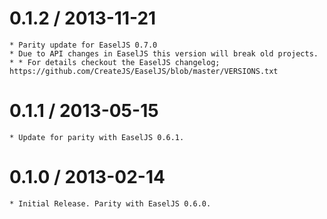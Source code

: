 0.1.2 / 2013-11-21
==================

	* Parity update for EaselJS 0.7.0
	* Due to API changes in EaselJS this version will break old projects.
	* * For details checkout the EaselJS changelog; https://github.com/CreateJS/EaselJS/blob/master/VERSIONS.txt

0.1.1 / 2013-05-15
==================

	* Update for parity with EaselJS 0.6.1.


0.1.0 / 2013-02-14
==================

	* Initial Release. Parity with EaselJS 0.6.0.
